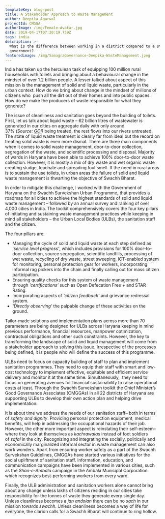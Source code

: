 ```yaml
---
templateKey: blog-post
title: A Stakeholder Approach to Waste Management
author: Deepika Agarwal
projectId: CMGGA
authorImage: /img/Female-Avatar.jpg
date: 2019-04-17T07:30:19.759Z
tags: india
description: >-
  What is the difference between working in a district compared to a state
  government?
featuredimage: /img/SamagraGovernance-Deepika-WasteManagement.jpeg
---
```

<p> <p>India has taken up the herculean task of equipping 100 million rural households with toilets and bringing about a behavioural change in the mindset of over&nbsp;1.2 billion people.&nbsp;A lesser talked about aspect of this mission is the management of solid and liquid waste, particularly in the urban context. How do we bring about change in the mindset of millions of citizens who &nbsp;push all the dirt out of their homes and into public spaces. How do we make the producers of waste responsible for what they generate?</p><p>The issue of cleanliness and sanitation goes beyond the building of toilets. First, let us talk about liquid waste &ndash; 62 billion litres of wastewater is generated in our cities on aggregate daily with only around 37%&nbsp;<em>(Source:&nbsp;</em><a href='http://164.100.47.192/Loksabha/Questions/QResult15.aspx?qref=25748&amp;lsno=16'><em>GOI</em></a><em>)</em>&nbsp;being treated, the rest flows into our rivers untreated. The state of liquid waste treatment is clearly far from ideal but the record on treating solid waste is even more dismal. There are three main components when it comes to solid waste management, door-to-door collection, segregation of the waste, and&nbsp;scientific processing and disposal. Majority of wards in Haryana have been able to achieve 100%&nbsp;door-to-door waste collection. However, it is mostly a mix of dry waste and wet organic waste creating sludge, leachate and spreading foul smell.&nbsp;If the need in rural areas is to sustain the use toilets, in urban areas the failure of solid and liquid waste management is thwarting the objective of Swachh Bharat.</p><p>In order to mitigate this challenge, I worked with the Government of Haryana on the Swachh Survekshan Urban Programme, that provides a roadmap for all cities to achieve the highest standards of solid and liquid waste management &ndash; followed by an annual survey and ranking of over 4,000 cities in India. The toolkit comprehensively covers the four key pillars of initiating and sustaining waste management practices while keeping in mind all stakeholders &ndash; the Urban Local Bodies (ULBs), the sanitation staff and the citizen.</p><p>The four pillars are: &nbsp;</p><ul><li>Managing the cycle of solid and liquid waste at each step defined as &lsquo;<em>service level progress&rsquo;</em>, which includes provisions for 100% door-to-door collection, source segregation, scientific landfills, processing of wet waste, recycling of dry waste, street sweeping, ICT-enabled system for monitoring, personal protection gear for workers, incorporating informal rag pickers into the chain and finally calling out for mass citizen participation.</li><li>Ensuring quality checks for this system of waste management through&nbsp;<em>&lsquo;certifications&rsquo;</em>&nbsp;such as Open Defecation Free + and STAR Rating.</li><li>Incorporating aspects of&nbsp;<em>&lsquo;citizen feedback&rsquo;</em>&nbsp;and grievance redressal system.</li><li><em>&lsquo;Directly observing&rsquo;</em>&nbsp;the palpable change of these activities on the ground.</li></ul><p>Tailor-made solutions and implementation plans across more than 70 parameters are being designed for ULBs across Haryana keeping in mind previous performance, financial resources, manpower optimization, contractual obligations and other such constraints. However, the key to transforming the landscape of solid and liquid management will come from a stakeholder approach to solving this issue. Irrespective of the processes being defined, it is people who will define the success of this programme.</p><p>ULBs need to focus on capacity building of staff to plan and implement sanitation programmes. They need to equip their staff with smart and low-cost technology to implement effective, equitable and efficient service delivery and monitor it at the same time. Simultaneously, &nbsp;they need to focus on generating avenues for financial sustainability to raise operational costs at least. Through the Swachh Survekshan toolkit the Chief Minister&rsquo;s Good Governance Associates (CMGGAs) in all 22 districts of Haryana are supporting ULBs to develop their own action plan and helping drive implementation.</p><p>It is about time we address the needs of our sanitation staff&ndash; both in terms of&nbsp;<em>safety and dignity</em>. Providing personal protection equipment, medical benefits, will help in addressing the occupational hazards of their job. However, the other more important aspect is reinstating their self-esteem&ndash;where they look at themselves as&nbsp;<em>kachrawala</em>s instead of foot soldiers of&nbsp;<em>safai</em>&nbsp;in the city. Recognizing and integrating the socially, politically and economically marginalized informal sector in waste management can also work wonders. Apart from ensuring worker safety as a part of the Swachh Survekshan Guidelines, CMGGAs have started various initiatives for the social upliftment of sanitation staff. Information, education, and communication campaigns have been implemented in various cities, such as the&nbsp;<em>Shan-e-Ambala&nbsp;</em>campaign in the Ambala Municipal Corporation which recognizes best-performing workers from every ward.</p><p>Finally, the ULB administration and sanitation workers alone cannot bring about any change unless lakhs of citizens residing in our cities take responsibility for the tonnes of waste they generate every single day. Unless cleanliness becomes a&nbsp;<em>jan andolan</em>&nbsp;there can be no&nbsp;<em>sach</em>&nbsp;in our mission towards&nbsp;<em>swachh</em>. Unless cleanliness&nbsp;becomes a way of life for everyone, the clarion calls for a Swachh Bharat will continue to ring hollow. </p>

